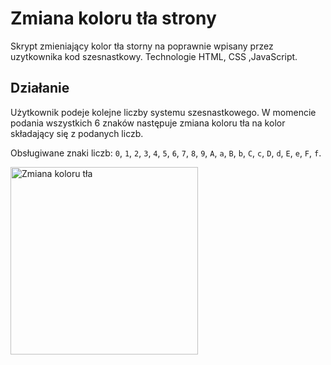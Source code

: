 # Zmiana koloru tła strony

Skrypt zmieniający kolor tła storny na poprawnie wpisany przez uzytkownika kod szesnastkowy. Technologie HTML, CSS ,JavaScript.

## Działanie

Użytkownik podeje kolejne liczby systemu szesnastkowego. W momencie podania wszystkich 6 znaków następuje zmiana koloru tła na kolor składający się z podanych liczb.

Obsługiwane znaki liczb: `0`, `1`, `2`, `3`, `4`, `5`, `6`, `7`, `8`, `9`, `A`, `a`, `B`, `b`, `C`, `c`, `D`, `d`, `E`, `e`, `F`, `f`.

<img src="1.png" width="300" alt="Zmiana koloru tła">